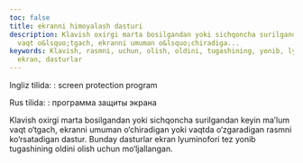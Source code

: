 ```yaml
---
toc: false
title: ekranni himoyalash dasturi
description: Klavish oxirgi marta bosilgandan yoki sichqoncha surilgandan keyin ma&rsquo;lum
  vaqt o&lsquo;tgach, ekranni umuman o&lsquo;chiradiga...
keywords: Klavish, rasmni, uchun, olish, oldini, tugashining, yonib, lyuminofori,
  ekran, dasturlar
---
```


Ingliz tilida:
:   screen protection program

Rus tilida:
:   программа защиты экрана

Klavish oxirgi marta bosilgandan yoki sichqoncha surilgandan keyin ma’lum vaqt o‘tgach, ekranni umuman o‘chiradigan yoki vaqtda o‘zgaradigan rasmni ko‘rsatadigan dastur. Bunday dasturlar ekran lyuminofori tez yonib tugashining oldini olish uchun mo‘ljallangan.